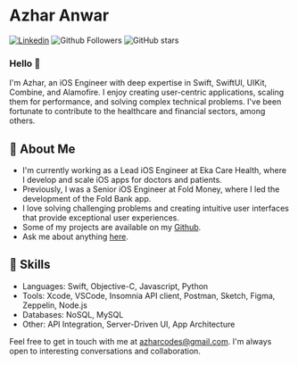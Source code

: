 # Azhar Anwar

[![Linkedin](https://img.shields.io/badge/-LinkedIn-blue?style=flat&logo=Linkedin&logoColor=white)](https://www.linkedin.com/in/azharcodes/)
![Github Followers](https://img.shields.io/github/followers/iamazhar?label=Follow&style=social)
![GitHub stars](https://img.shields.io/github/stars/iamazhar?style=social)

### Hello 👋

I'm Azhar, an iOS Engineer with deep expertise in Swift, SwiftUI, UIKit, Combine, and Alamofire. I enjoy creating user-centric applications, scaling them for performance, and solving complex technical problems. I've been fortunate to contribute to the healthcare and financial sectors, among others.

## 📖 About Me

- I'm currently working as a Lead iOS Engineer at Eka Care Health, where I develop and scale iOS apps for doctors and patients.
- Previously, I was a Senior iOS Engineer at Fold Money, where I led the development of the Fold Bank app.
- I love solving challenging problems and creating intuitive user interfaces that provide exceptional user experiences.
- Some of my projects are available on my [Github](https://github.com/iamazhar).
- Ask me about anything [here](https://github.com/iamazhar/iamazhar/issues).

## 🧰 Skills

- Languages: Swift, Objective-C, Javascript, Python
- Tools: Xcode, VSCode, Insomnia API client, Postman, Sketch, Figma, Zeppelin, Node.js
- Databases: NoSQL, MySQL
- Other: API Integration, Server-Driven UI, App Architecture

Feel free to get in touch with me at [azharcodes@gmail.com](mailto:azharcodes@gmail.com). I'm always open to interesting conversations and collaboration.
